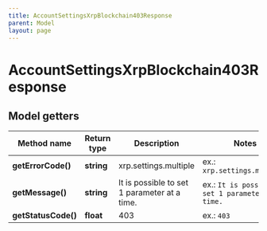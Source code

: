 ```yaml
---
title: AccountSettingsXrpBlockchain403Response
parent: Model
layout: page
---
```


# AccountSettingsXrpBlockchain403Response

## Model getters

Method name | Return type | Description | Notes
------------ | ------------- | ------------- | -------------
**getErrorCode()** | **string** | xrp.settings.multiple | ex.: `xrp.settings.multiple`
**getMessage()** | **string** | It is possible to set 1 parameter at a time. | ex.: `It is possible to set 1 parameter at a time.`
**getStatusCode()** | **float** | 403 | ex.: `403`

